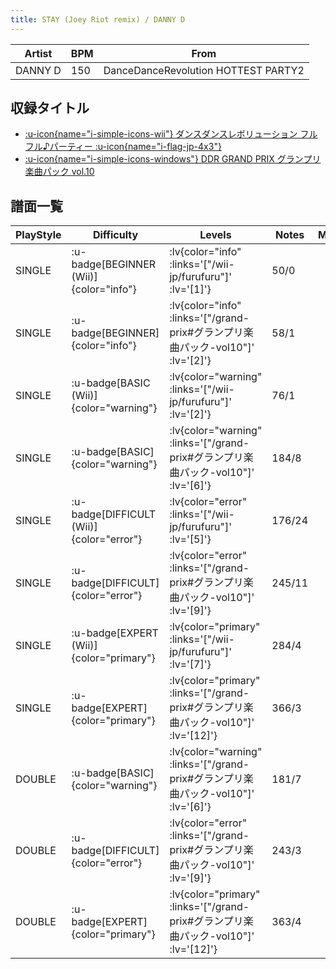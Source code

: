 ```yaml
---
title: STAY (Joey Riot remix) / DANNY D
---
```


|Artist|BPM|From|
|------|---|----|
|DANNY D|150|DanceDanceRevolution HOTTEST PARTY2|

## 収録タイトル

- [ :u-icon{name="i-simple-icons-wii"} ダンスダンスレボリューション フルフル♪パーティー :u-icon{name="i-flag-jp-4x3"} ](/wii-jp/furufuru)
- [ :u-icon{name="i-simple-icons-windows"} DDR GRAND PRIX グランプリ楽曲パック vol.10](/grand-prix#グランプリ楽曲パック-vol10)

## 譜面一覧

|PlayStyle|Difficulty|Levels|Notes|Movie|
|---------|----------|------|-----|-----|
|SINGLE| :u-badge[BEGINNER (Wii)]{color="info"} | :lv{color="info" :links='["/wii-jp/furufuru"]' :lv='[1]'} |50/0||
|SINGLE| :u-badge[BEGINNER]{color="info"} | :lv{color="info" :links='["/grand-prix#グランプリ楽曲パック-vol10"]' :lv='[2]'} |58/1||
|SINGLE| :u-badge[BASIC (Wii)]{color="warning"} | :lv{color="warning" :links='["/wii-jp/furufuru"]' :lv='[2]'} |76/1||
|SINGLE| :u-badge[BASIC]{color="warning"} | :lv{color="warning" :links='["/grand-prix#グランプリ楽曲パック-vol10"]' :lv='[6]'} |184/8||
|SINGLE| :u-badge[DIFFICULT (Wii)]{color="error"} | :lv{color="error" :links='["/wii-jp/furufuru"]' :lv='[5]'} |176/24||
|SINGLE| :u-badge[DIFFICULT]{color="error"} | :lv{color="error" :links='["/grand-prix#グランプリ楽曲パック-vol10"]' :lv='[9]'} |245/11||
|SINGLE| :u-badge[EXPERT (Wii)]{color="primary"} | :lv{color="primary" :links='["/wii-jp/furufuru"]' :lv='[7]'} |284/4||
|SINGLE| :u-badge[EXPERT]{color="primary"} | :lv{color="primary" :links='["/grand-prix#グランプリ楽曲パック-vol10"]' :lv='[12]'} |366/3||
|DOUBLE| :u-badge[BASIC]{color="warning"} | :lv{color="warning" :links='["/grand-prix#グランプリ楽曲パック-vol10"]' :lv='[6]'} |181/7||
|DOUBLE| :u-badge[DIFFICULT]{color="error"} | :lv{color="error" :links='["/grand-prix#グランプリ楽曲パック-vol10"]' :lv='[9]'} |243/3||
|DOUBLE| :u-badge[EXPERT]{color="primary"} | :lv{color="primary" :links='["/grand-prix#グランプリ楽曲パック-vol10"]' :lv='[12]'} |363/4||
